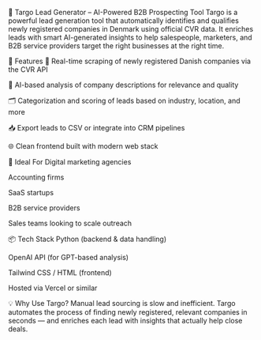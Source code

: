 🔎 Targo Lead Generator – AI-Powered B2B Prospecting Tool
Targo is a powerful lead generation tool that automatically identifies and qualifies newly registered companies in Denmark using official CVR data. It enriches leads with smart AI-generated insights to help salespeople, marketers, and B2B service providers target the right businesses at the right time.

🚀 Features
🏢 Real-time scraping of newly registered Danish companies via the CVR API

🧠 AI-based analysis of company descriptions for relevance and quality

🗂️ Categorization and scoring of leads based on industry, location, and more

📥 Export leads to CSV or integrate into CRM pipelines

🌐 Clean frontend built with modern web stack

🎯 Ideal For
Digital marketing agencies

Accounting firms

SaaS startups

B2B service providers

Sales teams looking to scale outreach

📦 Tech Stack
Python (backend & data handling)

OpenAI API (for GPT-based analysis)

Tailwind CSS / HTML (frontend)

Hosted via Vercel or similar

💡 Why Use Targo?
Manual lead sourcing is slow and inefficient. Targo automates the process of finding newly registered, relevant companies in seconds — and enriches each lead with insights that actually help close deals.

